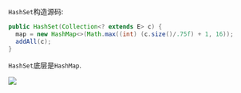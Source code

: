 

`HashSet`构造源码:

```java
public HashSet(Collection<? extends E> c) {
  map = new HashMap<>(Math.max((int) (c.size()/.75f) + 1, 16));
  addAll(c);
}
```

`HashSet`底层是`HashMap`.





![](https://pic.superbed.cn/item/5dfefd8b76085c3289266076.jpg)

